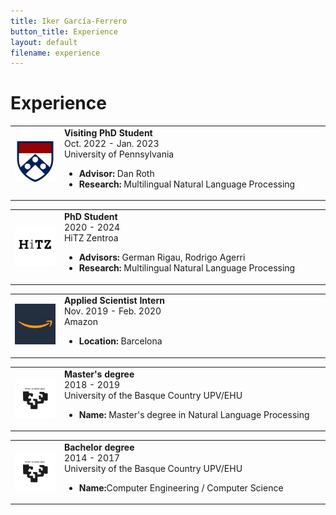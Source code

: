 ```yaml
---
title: Iker García-Ferrero
button_title: Experience
layout: default
filename: experience
--- 
```


# Experience

<table >
  <tr>
    <td style="width:13%"> <img src="icons/university_of_pennsylvania_logo.jpeg" width="90" alt="Location">  </td>
    <td style="width:70%"><b>Visiting PhD Student</b> <br> Oct. 2022 - Jan. 2023 <br> University of Pennsylvania <br>
    <ul>
      <li> <b>Advisor:</b> Dan Roth </li>
      <li> <b>Research:</b> Multilingual Natural Language Processing </li>
</ul>
</td> 
  </tr>
 </table>

<table >
  <tr>
    <td style="width:13%"> <img src="icons/hitz_zentroa_logo.jpeg" width="90" alt="Location">  </td>
    <td style="width:70%"><b>PhD Student</b> <br> 2020 - 2024 <br> HiTZ Zentroa <br>
    <ul>
      <li> <b>Advisors:</b> German Rigau, Rodrigo Agerri </li>
<li> <b>Research:</b> Multilingual Natural Language Processing </li>
</ul>
</td> 
  </tr>
 </table>

<table >
  <tr>
    <td style="width:13%"> <img src="icons/amazon_logo.jpeg" width="90" alt="Location">  </td>
    <td style="width:70%"><b>Applied Scientist Intern</b> <br> Nov. 2019 - Feb. 2020 <br> Amazon <br>
    <ul>
      <li> <b>Location:</b> Barcelona</li>
</ul>
</td> 
  </tr>
 </table>


<table >
  <tr>
    <td style="width:13%"> <img src="icons/upv_ehu_logo.jpeg" width="90" alt="Location">  </td>
    <td style="width:70%"><b>Master's degree</b> <br> 2018 - 2019 <br> University of the Basque Country UPV/EHU <br>
    <ul>
      <li> <b>Name:</b> Master's degree in Natural Language Processing</li>
</ul>
</td> 
  </tr>
 </table>

<table >
  <tr>
    <td style="width:13%"> <img src="icons/upv_ehu_logo.jpeg" width="90" alt="Location">  </td>
    <td style="width:70%"><b>Bachelor degree</b> <br> 2014 - 2017 <br> University of the Basque Country UPV/EHU <br>
    <ul>
      <li> <b>Name:</b>Computer Engineering / Computer Science</li>
</ul>
</td> 
  </tr>
 </table>
